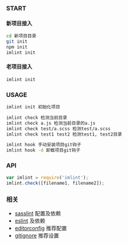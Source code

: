 ### START
#### 新项目接入
```bash
cd 新项目目录
git init
npm init
imlint init
```

#### 老项目接入
```bash
imlint init
```

### USAGE
```bash
imlint init 初始化项目

imlint check 检测当前目录
imlint check a.js 检测当前目录的a.js
imlint check test/a.scss 检测test/a.scss
imlint check test1 test2 检测test1, test2目录

imlint hook 手动安装项目git钩子
imlint hook -d 卸载项目git钩子
```

### API
```javascript
var imlint = require('imlint');
imlint.check([filename1, filename2]);
```

### 相关
* [sasslint](https://github.com/sasstools/sass-lint) 配置及依赖
* [eslint](http://eslint.org/) 及依赖
* [editorconfig](http://editorconfig.org/) 推荐配置
* [gitignore](https://git-scm.com/docs/gitignore) 推荐设置
